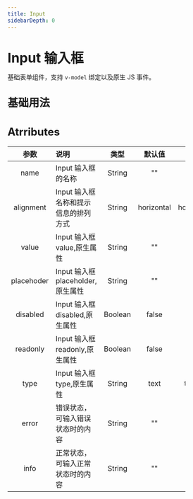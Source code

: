 ```yaml
---
title: Input
sidebarDepth: 0
---
```


<style lang="scss">
    * { margin: 0; padding: 0; box-sizing: border-box; }
    h1, h2, h3, h4, h5 {
        border-bottom: none;
    }
    h1 {
        font-size: 30px;
        line-height: 38px;
    }
    h2 {
        font-size: 24px;
        line-height: 32px;
    }
</style>

# Input 输入框
基础表单组件，支持 `v-model` 绑定以及原生 JS 事件。

## 基础用法
<input-demo></input-demo>

## Atrributes

| 参数          | 说明          | 类型   | 默认值 | 可选值 |
|:-------------:|:--------------|:------:|:------:|:-------:|
| name          | Input 输入框的名称  | String |  ""    | --     |
| alignment     | Input 输入框名称和提示信息的排列方式   | String | horizontal  | horizontal,vertical     |
| value         | Input 输入框 value,原生属性 | String |  ""    | --   |
| placehoder    | Input 输入框 placeholder,原生属性 | String |  ""    | --   |
| disabled      | Input 输入框 disabled,原生属性 | Boolean |  false    | false,true   |
| readonly      | Input 输入框 readonly,原生属性 | Boolean |  false    | false,true   |
| type          | Input 输入框 type,原生属性 | String |  text    | text,password   |
| error         | 错误状态，可输入错误状态时的内容 | String |  ""    | --   |
| info          | 正常状态，可输入正常状态时的内容 | String |  ""    | --   |
